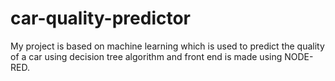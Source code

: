 # car-quality-predictor
My project is based on machine learning which is used to predict the quality of a car using decision tree algorithm and front end is made using NODE-RED.

